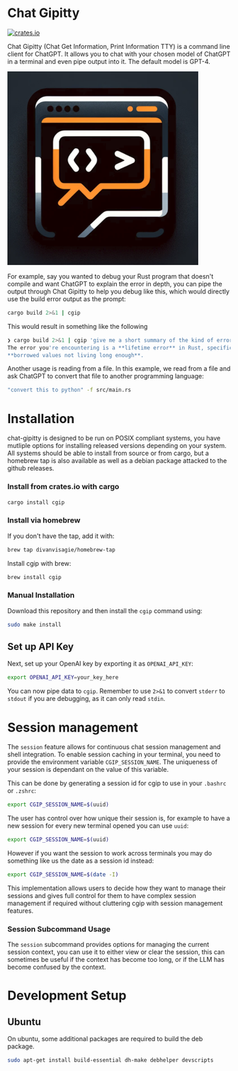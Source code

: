# Chat Gipitty
[![crates.io](https://img.shields.io/crates/v/cgip.svg)](https://crates.io/crates/cgip)

Chat Gipitty (Chat Get Information, Print Information TTY) is a command line client for ChatGPT. It allows you to chat with
your chosen model of ChatGPT in a terminal and even pipe output into it. The
default model is GPT-4.

![Logo](docs/logo.png)

For example, say you wanted to debug your Rust program that doesn't compile and
want ChatGPT to explain the error in depth, you can pipe the output through Chat
Gipitty to help you debug like this, which would directly use the build error
output as the prompt: 

```sh
cargo build 2>&1 | cgip
```

This would result in something like the following
```sh
❯ cargo build 2>&1 | cgip 'give me a short summary of the kind of error this is'
The error you're encountering is a **lifetime error** in Rust, specifically an issue with **borrowed values not living long enough**.
**borrowed values not living long enough**.
```

Another usage is reading from a file. In this example, we read from a file and
ask ChatGPT to convert that file to another programming language: 
```sh cgip
"convert this to python" -f src/main.rs 
```


# Installation

chat-gipitty is designed to be run on POSIX compliant systems, you have mutliple options for installing released versions depending on your system. All systems should be able to install from source or from cargo, but a homebrew tap is also available as well as a debian package attacked to the github releases.

### Install from crates.io with cargo 
```sh
cargo install cgip 
```

### Install via homebrew 
If you don't have the tap, add it with: 
```sh 
brew tap divanvisagie/homebrew-tap 
```

Install cgip with brew: 
```sh
brew install cgip
```

### Manual Installation 
Download this repository and then install the `cgip` command using:
```sh 
sudo make install 
```

## Set up API Key 
Next, set up your OpenAI key by exporting it as `OPENAI_API_KEY`: 
```sh
export OPENAI_API_KEY=your_key_here 
```

You can now pipe data to `cgip`. Remember to use `2>&1` to convert `stderr` to
`stdout` if you are debugging, as it can only read `stdin`.

# Session management
The `session` feature allows for continuous chat session management and shell
integration. To enable session caching in your terminal, you need to provide the
environment variable `CGIP_SESSION_NAME`. The uniqueness of your session is
dependant on the value of this variable. 

This can be done by generating a session id for cgip to use in your `.bashrc` 
or `.zshrc`: 
```sh 
export CGIP_SESSION_NAME=$(uuid)
```

The user has control over how unique their session is, for example to have a new
session for every new terminal opened you can use `uuid`:

```sh
export CGIP_SESSION_NAME=$(uuid) 
```
However if you want the session to work across terminals you may do something
like us the date as a session id instead:
```sh
export CGIP_SESSION_NAME=$(date -I)
```

This implementation allows users to decide how they want to manage their
sessions and gives full control for them to have complex session management if
required without cluttering cgip with session management features.

### Session Subcommand Usage 
The `session` subcommand provides options for managing the current session
context, you can use it to either view or clear the session, this can sometimes
be useful if the context has become too long, or if the LLM has become confused
by the context. 


# Development Setup

## Ubuntu 

On ubuntu, some additional packages are required to build the deb package.

```sh
sudo apt-get install build-essential dh-make debhelper devscripts 
```
